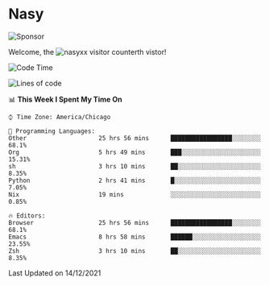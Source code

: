 # Nasy

<!--
<p align="center">
<img height="200" src="https://github-readme-stats.vercel.app/api?username=nasyxx&count_private=true&show_icons=true&theme=dracula&include_all_commits=true"/>
<img height="200" src="https://github-readme-stats.vercel.app/api/top-langs/?username=nasyxx&theme=dracula&hide=html,jupyter+notebook&count_private=true&show_icons=true"/>
</p>

  
----------------
-->

![Sponsor](https://img.shields.io/static/v1.svg?label=Sponsor&message=%E2%9D%A4&logo=GitHub&style=flat&color=pink)
 
Welcome, the ![nasyxx visitor counter](https://count.getloli.com/get/@nasyxx?theme=rule34)th vistor!
 
<!--START_SECTION:waka-->
![Code Time](http://img.shields.io/badge/Code%20Time-1%2C560%20hrs%2042%20mins-blue)

![Lines of code](https://img.shields.io/badge/From%20Hello%20World%20I%27ve%20Written-5%20Million%20lines%20of%20code-blue)

📊 **This Week I Spent My Time On** 

```text
⌚︎ Time Zone: America/Chicago

💬 Programming Languages: 
Other                    25 hrs 56 mins      █████████████████░░░░░░░░   68.1% 
Org                      5 hrs 49 mins       ███░░░░░░░░░░░░░░░░░░░░░░   15.31% 
sh                       3 hrs 10 mins       ██░░░░░░░░░░░░░░░░░░░░░░░   8.35% 
Python                   2 hrs 41 mins       █░░░░░░░░░░░░░░░░░░░░░░░░   7.05% 
Nix                      19 mins             ░░░░░░░░░░░░░░░░░░░░░░░░░   0.85%

🔥 Editors: 
Browser                  25 hrs 56 mins      █████████████████░░░░░░░░   68.1% 
Emacs                    8 hrs 58 mins       ██████░░░░░░░░░░░░░░░░░░░   23.55% 
Zsh                      3 hrs 10 mins       ██░░░░░░░░░░░░░░░░░░░░░░░   8.35%

```


 Last Updated on 14/12/2021
<!--END_SECTION:waka-->

<!-- ![visitors](https://visitor-badge.laobi.icu/badge?page_id=nasyxx.nasyxx) -->
